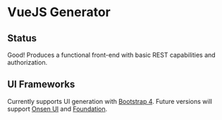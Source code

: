 # VueJS Generator

## Status

Good! Produces a functional front-end with basic REST capabilities and authorization.

## UI Frameworks

Currently supports UI generation with [Bootstrap 4](https://getbootstrap.com/). Future versions will support [Onsen UI](https://onsen.io/) and [Foundation](https://foundation.zurb.com/).
